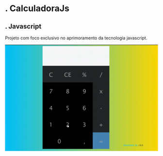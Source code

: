 # . CalculadoraJs
## . Javascript 
Projeto com foco exclusivo no aprimoramento da tecnologia javascript.


![Calculadora](https://github.com/PabloaRuiz/CalculadoraJs/blob/master/Calculadora.gif)
